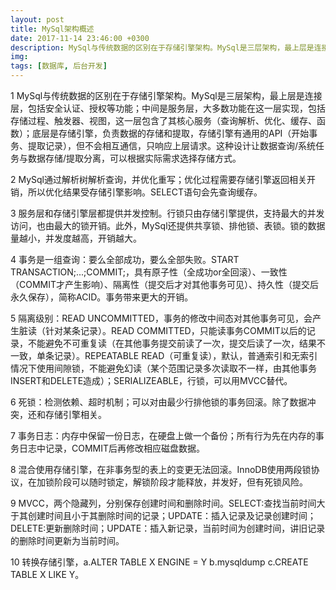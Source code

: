 ```yaml
---
layout: post
title: MySql架构概述
date: 2017-11-14 23:46:00 +0300
description: MySql与传统数据的区别在于存储引擎架构。MySql是三层架构，最上层是连接层，包括安全认证、授权等功能
img: 
tags: [数据库, 后台开发]
---
```


1 MySql与传统数据的区别在于存储引擎架构。MySql是三层架构，最上层是连接层，包括安全认证、授权等功能；中间是服务层，大多数功能在这一层实现，包括存储过程、触发器、视图，这一层包含了其核心服务（查询解析、优化、缓存、函数）；底层是存储引擎，负责数据的存储和提取，存储引擎有通用的API（开始事务、提取记录），但不会相互通信，只响应上层请求。这种设计让数据查询/系统任务与数据存储/提取分离，可以根据实际需求选择存储方式。  

2 MySql通过解析树解析查询，并优化重写；优化过程需要存储引擎返回相关开销，所以优化结果受存储引擎影响。SELECT语句会先查询缓存。

3 服务层和存储引擎层都提供并发控制。行锁只由存储引擎提供，支持最大的并发访问，也由最大的锁开销。此外，MySql还提供共享锁、排他锁、表锁。锁的数据量越小，并发度越高，开销越大。

4 事务是一组查询：要么全部成功，要么全部失败。START TRANSACTION;...;COMMIT;，具有原子性（全成功or全回滚）、一致性（COMMIT才产生影响）、隔离性（提交后才对其他事务可见）、持久性（提交后永久保存），简称ACID。事务带来更大的开销。

5 隔离级别：READ UNCOMMITTED，事务的修改中间态对其他事务可见，会产生脏读（针对某条记录）。READ COMMITTED，只能读事务COMMIT以后的记录，不能避免不可重复读（在其他事务提交前读了一次，提交后读了一次，结果不一致，单条记录）。REPEATABLE READ（可重复读），默认，普通索引和无索引情况下使用间隙锁，不能避免幻读（某个范围记录多次读取不一样，由其他事务INSERT和DELETE造成）；SERIALIZEABLE，行锁，可以用MVCC替代。

6 死锁：检测依赖、超时机制；可以对由最少行排他锁的事务回滚。除了数据冲突，还和存储引擎相关。

7 事务日志：内存中保留一份日志，在硬盘上做一个备份；所有行为先在内存的事务日志中记录，COMMIT后再修改相应磁盘数据。

8 混合使用存储引擎，在非事务型的表上的变更无法回滚。InnoDB使用两段锁协议，在加锁阶段可以随时锁定，解锁阶段才能释放，并发好，但有死锁风险。

9 MVCC，两个隐藏列，分别保存创建时间和删除时间。SELECT:查找当前时间大于其创建时间且小于其删除时间的记录；UPDATE：插入记录及记录创建时间；DELETE:更新删除时间；UPDATE：插入新记录，当前时间为创建时间，讲旧记录的删除时间更新为当前时间。

10 转换存储引擎，a.ALTER TABLE X ENGINE = Y b.mysqldump c.CREATE TABLE X LIKE Y。
